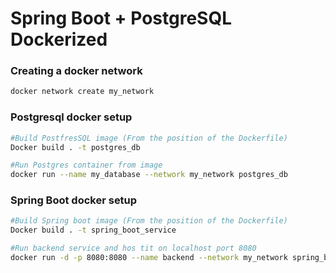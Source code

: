 # Spring Boot + PostgreSQL Dockerized

### Creating a docker network
``` bash
docker network create my_network
``` 
### Postgresql docker setup
``` bash
#Build PostfresSQL image (From the position of the Dockerfile)
Docker build . -t postgres_db

#Run Postgres container from image
docker run --name my_database --network my_network postgres_db
```

### Spring Boot docker setup
``` bash
#Build Spring boot image (From the position of the Dockerfile)
Docker build . -t spring_boot_service

#Run backend service and hos tit on localhost port 8080
docker run -d -p 8080:8080 --name backend --network my_network spring_boot_service

```